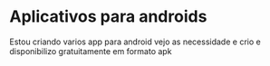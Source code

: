 # Aplicativos para androids

Estou criando varios app para android vejo as necessidade e crio e disponibilizo gratuitamente em formato apk
